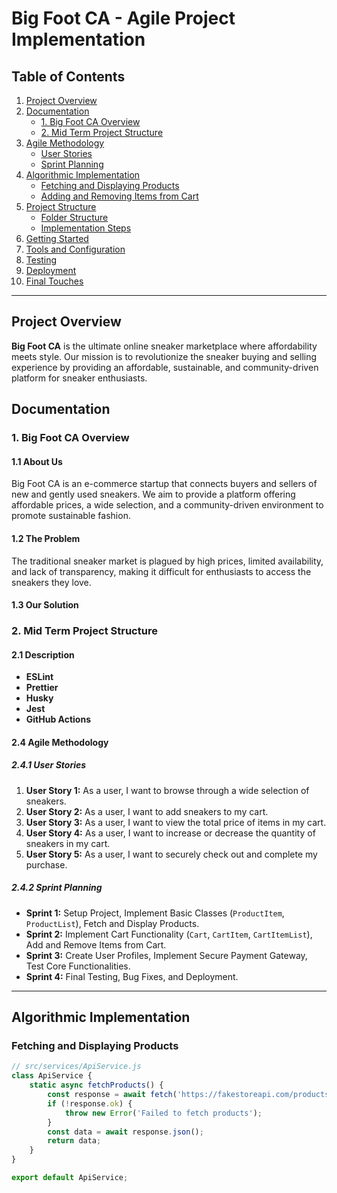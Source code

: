 # Big Foot CA - Agile Project Implementation

## Table of Contents
1. [Project Overview](#project-overview)
2. [Documentation](#documentation)
   - [1. Big Foot CA Overview](#1-big-foot-ca-overview)
   - [2. Mid Term Project Structure](#2-mid-term-project-structure)
3. [Agile Methodology](#agile-methodology)
   - [User Stories](#user-stories)
   - [Sprint Planning](#sprint-planning)
4. [Algorithmic Implementation](#algorithmic-implementation)
   - [Fetching and Displaying Products](#fetching-and-displaying-products)
   - [Adding and Removing Items from Cart](#adding-and-removing-items-from-cart)
5. [Project Structure](#project-structure)
   - [Folder Structure](#folder-structure)
   - [Implementation Steps](#implementation-steps)
6. [Getting Started](#getting-started)
7. [Tools and Configuration](#tools-and-configuration)
8. [Testing](#testing)
9. [Deployment](#deployment)
10. [Final Touches](#final-touches)

---

## Project Overview

**Big Foot CA** is the ultimate online sneaker marketplace where affordability meets style. Our mission is to revolutionize the sneaker buying and selling experience by providing an affordable, sustainable, and community-driven platform for sneaker enthusiasts.

## Documentation

### 1. Big Foot CA Overview

#### 1.1 About Us

Big Foot CA is an e-commerce startup that connects buyers and sellers of new and gently used sneakers. We aim to provide a platform offering affordable prices, a wide selection, and a community-driven environment to promote sustainable fashion.

#### 1.2 The Problem

The traditional sneaker market is plagued by high prices, limited availability, and lack of transparency, making it difficult for enthusiasts to access the sneakers they love.

#### 1.3 Our Solution

### 2. Mid Term Project Structure

#### 2.1 Description
- **ESLint**
- **Prettier**
- **Husky**
- **Jest**
- **GitHub Actions**

#### 2.4 Agile Methodology

##### 2.4.1 User Stories

1. **User Story 1:** As a user, I want to browse through a wide selection of sneakers.
2. **User Story 2:** As a user, I want to add sneakers to my cart.
3. **User Story 3:** As a user, I want to view the total price of items in my cart.
4. **User Story 4:** As a user, I want to increase or decrease the quantity of sneakers in my cart.
5. **User Story 5:** As a user, I want to securely check out and complete my purchase.

##### 2.4.2 Sprint Planning

- **Sprint 1:** Setup Project, Implement Basic Classes (`ProductItem`, `ProductList`), Fetch and Display Products.
- **Sprint 2:** Implement Cart Functionality (`Cart`, `CartItem`, `CartItemList`), Add and Remove Items from Cart.
- **Sprint 3:** Create User Profiles, Implement Secure Payment Gateway, Test Core Functionalities.
- **Sprint 4:** Final Testing, Bug Fixes, and Deployment.

---

## Algorithmic Implementation

### Fetching and Displaying Products

```javascript
// src/services/ApiService.js
class ApiService {
    static async fetchProducts() {
        const response = await fetch('https://fakestoreapi.com/products');
        if (!response.ok) {
            throw new Error('Failed to fetch products');
        }
        const data = await response.json();
        return data;
    }
}

export default ApiService;
